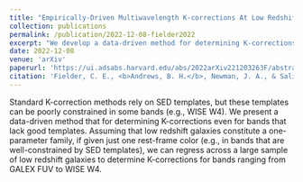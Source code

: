 ```yaml
---
title: "Empirically-Driven Multiwavelength K-corrections At Low Redshift"
collection: publications
permalink: /publication/2022-12-08-fielder2022
excerpt: "We develop a data-driven method for determining K-corrections for low redshift galaxies."
date: 2022-12-08
venue: 'arXiv'
paperurl: 'https://ui.adsabs.harvard.edu/abs/2022arXiv221203263F/abstract'
citation: 'Fielder, C. E., <b>Andrews, B. H.</b>, Newman, J. A., & Salim, S. 2022, arxiv:2212:03263.'
---
```

Standard K-correction methods rely on SED templates, but these templates can be poorly constrained in some bands (e.g., WISE W4).  We present a data-driven method that for determining K-corrections even for bands that lack good templates.  Assuming that low redshift galaxies constitute a one-parameter family, if given just one rest-frame color (e.g., in bands that are well-constrained by SED templates), we can regress across a large sample of low redshift galaxies to determine K-corrections for bands ranging from GALEX FUV to WISE W4.
